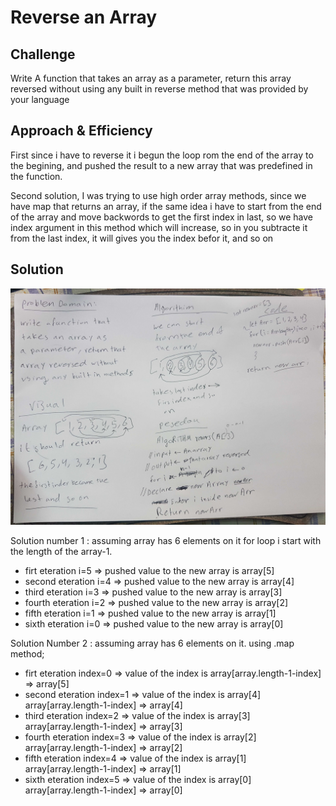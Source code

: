 # Reverse an Array

<!-- Short summary or background information -->

## Challenge

<!-- Description of the challenge -->

Write A function that takes an array as a parameter, return this array reversed without using any built in reverse method that was provided by your language

## Approach & Efficiency

<!-- What approach did you take? Why? What is the Big O space/time for this approach? -->

First since i have to reverse it i begun the loop rom the end of the array to the begining, and pushed the result to a new array that was predefined in the function.

Second solution, I was trying to use high order array methods, since we have map that returns an array,
if the same idea i have to start from the end of the array and move backwords to get the first index in last, so we have index argument in this method which will increase, so in you subtracte it from the last index, it will gives you the index befor it, and so on

## Solution

<!-- Embedded whiteboard image -->

![CC2 WhiteBoard](../assets/CC1.jpg)

Solution number 1 :
assuming array has 6 elements on it
for loop i start with the length of the array-1.

- firt eteration i=5 => pushed value to the new array is array[5]
- second eteration i=4 => pushed value to the new array is array[4]
- third eteration i=3 => pushed value to the new array is array[3]
- fourth eteration i=2 => pushed value to the new array is array[2]
- fifth eteration i=1 => pushed value to the new array is array[1]
- sixth eteration i=0 => pushed value to the new array is array[0]

Solution Number 2 :
assuming array has 6 elements on it.
using .map method;

- firt eteration index=0 => value of the index is array[array.length-1-index] => array[5]
- second eteration index=1 => value of the index is array[4] array[array.length-1-index] => array[4]
- third eteration index=2 => value of the index is array[3] array[array.length-1-index] => array[3]
- fourth eteration index=3 => value of the index is array[2] array[array.length-1-index] => array[2]
- fifth eteration index=4 => value of the index is array[1] array[array.length-1-index] => array[1]
- sixth eteration index=5 => value of the index is array[0] array[array.length-1-index] => array[0]
